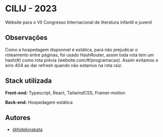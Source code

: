 
# CILIJ - 2023

Website para o VII Congresso Internacional de literatura infantil e juvenil




## Observações

Como a hospedagem disponível é estática, para não prejudicar o roteamento entre páginas, foi usado HashRouter, assim toda rota tem um hash(#) como rota prévia (website.com/#/programacao). Assim evitamos o erro 404 ao dar refresh quando não estamos na rota raiz.
## Stack utilizada

**Front-end:** Typescript, React, TailwindCSS, Framer-motion

**Back-end:** Hospedagem estática


## Autores

- [@hidekinakata](https://www.github.com/hidekinakata)

